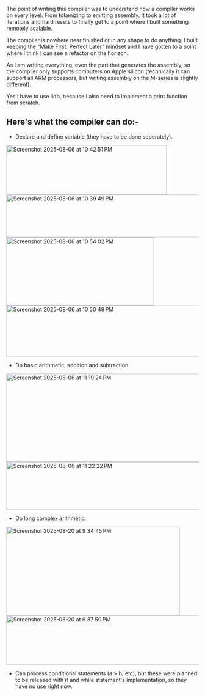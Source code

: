 The point of writing this compiler was to understand how a compiler works on every level. From tokenizing to emitting assembly. It took a lot of iterations and hard resets to finally get to a point where I built something remotely scalable. 

The compiler is nowhere near finished or in any shape to do anything. I built keeping the "Make First, Perfect Later" mindset and I have gotten to a point where I think I can see a refactor on the horizon. 

As I am writing everything, even the part that generates the assembly, so the compiler only supports computers on Apple silicon (technically it can support all ARM processors, but writing assembly on the M-series is slightly different).

Yes I have to use lldb, because I also need to implement a print function from scratch.

Here's what the compiler can do:-
- 


  - Declare and define variable (they have to be done seperately).
<img width="420" height="129" alt="Screenshot 2025-08-06 at 10 42 51 PM" src="https://github.com/user-attachments/assets/e1eb8a82-752e-43d4-ab40-e964befc8554" />
<img width="929" height="112" alt="Screenshot 2025-08-06 at 10 39 49 PM" src="https://github.com/user-attachments/assets/b5758bb2-c9b6-43ea-82f6-092db51cfc83" />
<img width="387" height="178" alt="Screenshot 2025-08-06 at 10 54 02 PM" src="https://github.com/user-attachments/assets/a1c097fc-4c0b-4b34-8396-93dd41d042b8" />
<img width="728" height="134" alt="Screenshot 2025-08-06 at 10 50 49 PM" src="https://github.com/user-attachments/assets/e407384f-118f-4eda-b076-24771b67b8e6" />

  - Do basic arithmetic, addition and subtraction.

<img width="660" height="231" alt="Screenshot 2025-08-06 at 11 19 24 PM" src="https://github.com/user-attachments/assets/1fd3464b-b933-4a92-bc7c-1c703ab1f811" />
<img width="727" height="125" alt="Screenshot 2025-08-06 at 11 22 22 PM" src="https://github.com/user-attachments/assets/885cb3c4-7454-4820-802b-24ecf6cfbf69" />

  - Do long complex arithmetic.
<img width="455" height="232" alt="Screenshot 2025-08-20 at 9 34 45 PM" src="https://github.com/user-attachments/assets/27fb80f0-0ccb-40f6-8c1f-065087c97acf" />
<img width="952" height="129" alt="Screenshot 2025-08-20 at 9 37 50 PM" src="https://github.com/user-attachments/assets/cb0e8f63-a11b-43f8-b808-79aec3ec7784" />


  - Can process conditional statements (a > b; etc), but these were planned to be released with if and while statement's implementation, so they have no use right now.
